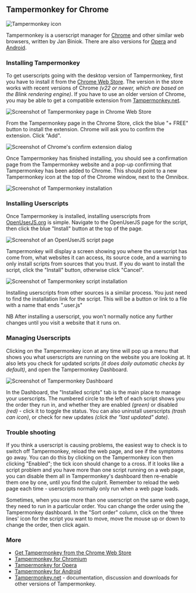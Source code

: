 ## Tampermonkey for Chrome

![Tampermonkey icon][tampermonkeyIcon]

Tampermonkey is a userscript manager for [Chrome][chrome] and other similar web browsers, written by Jan Biniok. There are also versions for [Opera][opera] and [Android][tampermonkeyForAndroid].

### Installing Tampermonkey

To get userscripts going with the desktop version of Tampermonkey, first you have to install it from the [Chrome Web Store][gooChromeWebStoreTampermonkey]. The version in the store works with recent versions of Chrome *(v22 or newer, which are based on the Blink rendering engine)*. If you have to use an older version of Chrome, you may be able to get a compatible extension from [Tampermonkey.net][tampermonkeyNet].

![Screenshot of Tampermonkey page in Chrome Web Store][tampermonkeyGooChromeWebStoreScreenshot]

From the Tampermonkey page in the Chrome Store, click the blue "+ FREE" button to install the extension. Chrome will ask you to confirm the extension. Click "Add".

![Screenshot of Chrome's confirm extension dialog][tampermonkeyChromeScreenshot1]

Once Tampermonkey has finished installing, you should see a confirmation page from the Tampermonkey website and a pop-up confirming that Tampermonkey has been added to Chrome. This should point to a new Tampermonkey icon at the top of the Chrome window, next to the Omnibox.

![Screenshot of Tampermonkey installation][tampermonkeyChromeScreenshot2]

### Installing Userscripts

Once Tampermonkey is installed, installing userscripts from [OpenUserJS.org][oujs] is simple. Navigate to the OpenUserJS page for the script, then click the blue "Install" button at the top of the page.

![Screenshot of an OpenUserJS script page][oujsScriptPageScreenshot1]

Tampermonkey will display a screen showing you where the userscript has come from, what websites it can access, its source code, and a warning to only install scripts from sources that you trust. If you do want to install the script, click the "Install" button, otherwise click "Cancel".

![Screenshot of Tampermonkey script installation][tampermonkeyChromeScreenshot3]

Installing userscripts from other sources is a similar process. You just need to find the installation link for the script. This will be a button or link to a file with a name that ends ".user.js"

NB After installing a userscript, you won't normally notice any further changes until you visit a website that it runs on.

### Managing Userscripts

Clicking on the Tampermonkey icon at any time will pop up a menu that shows you what userscripts are running on the website you are looking at. It also lets you check for updated scripts *(it does daily automatic checks by default)*, and open the Tampermonkey Dashboard.

![Screenshot of Tampermonkey Dashboard][tampermonkeyChromeScreenshot4]

In the Dashboard, the "Installed scripts" tab is the main place to manage your userscripts. The numbered circle to the left of each script shows you the order they run in, and whether they are enabled *(green)* or disabled *(red)* - click it to toggle the status. You can also uninstall userscripts *(trash can icon)*, or check for new updates *(click the "last updated" date)*.

### Trouble shooting

If you think a userscript is causing problems, the easiest way to check is to switch off Tampermonkey, reload the web page, and see if the symptoms go away. You can do this by clicking on the Tampermonkey icon then clicking "Enabled"; the tick icon should change to a cross. If it looks like a script problem and you have more than one script running on a web page, you can disable them all in Tampermonkey's dashboard then re-enable them one by one, until you find the culprit. Remember to reload the web page each time - userscripts normally only run when a web page loads.

Sometimes, when you use more than one userscript on the same web page, they need to run in a particular order. You can change the order using the Tampermonkey dashboard. In the "Sort order" column, click on the 'three lines' icon for the script you want to move, move the mouse up or down to change the order, then click again.

### More

* [Get Tampermonkey from the Chrome Web Store][gooChromeWebStoreTampermonkey]
* [Tampermonkey for Chromium][tampermonkeyForChromium]
* [Tampermonkey for Opera][tampermonkeyForOpera]
* [Tampermonkey for Android][tampermonkeyForAndroid]
* [Tampermonkey.net][tampermonkeyNet] - documentation, discussion and downloads for other versions of Tampermonkey.

[githubFavicon]: https://assets-cdn.github.com/favicon.ico
[oujsFavicon]: https://raw.githubusercontent.com/OpenUserJs/OpenUserJS.org/master/public/images/favicon16.png
[oujs]: https://openuserjs.org/
[tampermonkeyIcon]: https://raw.githubusercontent.com/wiki/OpenUserJS/OpenUserJS.org/images/tampermonkey_icon.png "Tampermonkey"
[chrome]: Chrome
[opera]: Opera
[tampermonkeyForAndroid]: Tampermonkey-for-Android
[gooChromeWebStoreTampermonkey]: https://chrome.google.com/webstore/detail/tampermonkey/dhdgffkkebhmkfjojejmpbldmpobfkfo
[tampermonkeyNet]: http://tampermonkey.net/
[tampermonkeyGooChromeWebStoreScreenshot]: https://raw.githubusercontent.com/wiki/OpenUserJS/OpenUserJS.org/images/tampermonkey1.png "Tampermonkey in the Chrome Web Store"
[tampermonkeyChromeScreenshot1]: https://raw.githubusercontent.com/wiki/OpenUserJS/OpenUserJS.org/images/tampermonkey2.png "Confirm extension"
[tampermonkeyChromeScreenshot2]: https://raw.githubusercontent.com/wiki/OpenUserJS/OpenUserJS.org/images/tampermonkey3.png "Tampermonkey installed"
[oujsScriptPageScreenshot1]: https://raw.githubusercontent.com/wiki/OpenUserJS/OpenUserJS.org/images/openuserjs_script.gif "Ready to install a script"
[tampermonkeyChromeScreenshot3]: https://raw.githubusercontent.com/wiki/OpenUserJS/OpenUserJS.org/images/tampermonkey4.png "Installing a script"
[tampermonkeyChromeScreenshot4]: https://raw.githubusercontent.com/wiki/OpenUserJS/OpenUserJS.org/images/tampermonkey5.png "Tampermonkey Dashboard"
[tampermonkeyForChromium]: Tampermonkey-for-Chromium
[tampermonkeyForOpera]: Tampermonkey-for-Opera
[tampermonkeyForAndroid]: Tampermonkey-for-Android
